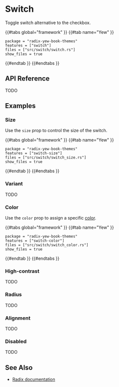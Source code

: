 # Switch

Toggle switch alternative to the checkbox.

{{#tabs global="framework" }}
{{#tab name="Yew" }}

```toml,trunk
package = "radix-yew-book-themes"
features = ["switch"]
files = ["src/switch/switch.rs"]
show_files = true
```

{{#endtab }}
{{#endtabs }}

## API Reference

TODO

## Examples

### Size

Use the `size` prop to control the size of the switch.

{{#tabs global="framework" }}
{{#tab name="Yew" }}

```toml,trunk
package = "radix-yew-book-themes"
features = ["switch-size"]
files = ["src/switch/switch_size.rs"]
show_files = true
```

{{#endtab }}
{{#endtabs }}

### Variant

TODO

### Color

Use the `color` prop to assign a specific [color](../theme/color.md).

{{#tabs global="framework" }}
{{#tab name="Yew" }}

```toml,trunk
package = "radix-yew-book-themes"
features = ["switch-color"]
files = ["src/switch/switch_color.rs"]
show_files = true
```

{{#endtab }}
{{#endtabs }}

### High-contrast

TODO

### Radius

TODO

### Alignment

TODO

### Disabled

TODO

## See Also

-   [Radix documentation](https://www.radix-ui.com/themes/docs/components/switch)
